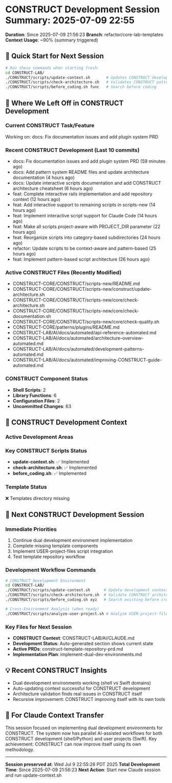 # CONSTRUCT Development Session Summary: 2025-07-09 22:55
**Duration**: Since 2025-07-09 21:56:23
**Branch**: refactor/core-lab-templates
**Context Usage**: ~90% (summary triggered)

## 🎯 Quick Start for Next Session
```bash
# Run these commands when starting fresh:
cd CONSTRUCT-LAB/
./CONSTRUCT/scripts/update-context.sh       # Updates CONSTRUCT development context
./CONSTRUCT/scripts/check-architecture.sh   # Validates CONSTRUCT patterns
./CONSTRUCT/scripts/before_coding.sh func   # Search before coding
```

## 📍 Where We Left Off in CONSTRUCT Development

### Current CONSTRUCT Task/Feature
Working on: docs: Fix documentation issues and add plugin system PRD

### Recent CONSTRUCT Development (Last 10 commits)
- docs: Fix documentation issues and add plugin system PRD (59 minutes ago)
- docs: Add pattern system README files and update architecture documentation (4 hours ago)
- docs: Update interactive scripts documentation and add CONSTRUCT architecture cheatsheet (6 hours ago)
- feat: Complete interactive rails implementation and add repository context (12 hours ago)
- feat: Add interactive support to remaining scripts in scripts-new (14 hours ago)
- feat: Implement interactive script support for Claude Code (14 hours ago)
- feat: Make all scripts project-aware with PROJECT_DIR parameter (22 hours ago)
- feat: Reorganize scripts into category-based subdirectories (24 hours ago)
- refactor: Update scripts to be context-aware and pattern-based (25 hours ago)
- feat: Implement pattern-based script architecture (26 hours ago)

### Active CONSTRUCT Files (Recently Modified)
- CONSTRUCT-CORE/CONSTRUCT/scripts-new/README.md
- CONSTRUCT-CORE/CONSTRUCT/scripts-new/construct/update-architecture.sh
- CONSTRUCT-CORE/CONSTRUCT/scripts-new/core/check-architecture.sh
- CONSTRUCT-CORE/CONSTRUCT/scripts-new/core/check-documentation.sh
- CONSTRUCT-CORE/CONSTRUCT/scripts-new/core/check-quality.sh
- CONSTRUCT-CORE/patterns/plugins/README.md
- CONSTRUCT-LAB/AI/docs/automated/api-reference-automated.md
- CONSTRUCT-LAB/AI/docs/automated/architecture-overview-automated.md
- CONSTRUCT-LAB/AI/docs/automated/development-patterns-automated.md
- CONSTRUCT-LAB/AI/docs/automated/improving-CONSTRUCT-guide-automated.md

### CONSTRUCT Component Status
- **Shell Scripts**:        2
- **Library Functions**:        6
- **Configuration Files**:        2
- **Uncommitted Changes**:       63

## 🔧 CONSTRUCT Development Context

### Active Development Areas


### Key CONSTRUCT Scripts Status
- **update-context.sh**: ✅ Implemented
- **check-architecture.sh**: ✅ Implemented
- **before_coding.sh**: ✅ Implemented

### Template Status
❌ Templates directory missing

## 🚀 Next CONSTRUCT Development Session

### Immediate Priorities
1. Continue dual development environment implementation
2. Complete missing template components
3. Implement USER-project-files script integration
4. Test template repository workflow

### Development Workflow Commands
```bash
# CONSTRUCT Development Environment
cd CONSTRUCT-LAB/
./CONSTRUCT/scripts/update-context.sh      # Update development context
./CONSTRUCT/scripts/check-architecture.sh  # Validate CONSTRUCT architecture
./CONSTRUCT/scripts/before_coding.sh xyz   # Search existing before creating

# Cross-Environment Analysis (when ready)
./CONSTRUCT/scripts/analyze-user-project.sh # Analyze USER-project-files patterns
```

### Key Files for Next Session
- **CONSTRUCT Context**: CONSTRUCT-LAB/AI/CLAUDE.md
- **Development Status**: Auto-generated section shows current state
- **Active PRDs**: construct-template-repository-prd.md
- **Implementation Plan**: implement-dual-dev-environments.md

## 💡 Recent CONSTRUCT Insights
- Dual development environments working (shell vs Swift domains)
- Auto-updating context successful for CONSTRUCT development
- Architecture validation finds real issues in CONSTRUCT itself
- Recursive improvement: CONSTRUCT improving itself with its own tools

## 🤖 For Claude Context Transfer
This session focused on implementing dual development environments for CONSTRUCT. The system now has parallel AI-assisted workflows for both CONSTRUCT development (shell/Python) and user projects (Swift). Key achievement: CONSTRUCT can now improve itself using its own methodology.

---
**Session preserved at**: Wed Jul  9 22:55:28 PDT 2025
**Total Development Time**: Since 2025-07-09 21:56:23
**Next Action**: Start new Claude session and run update-context.sh
